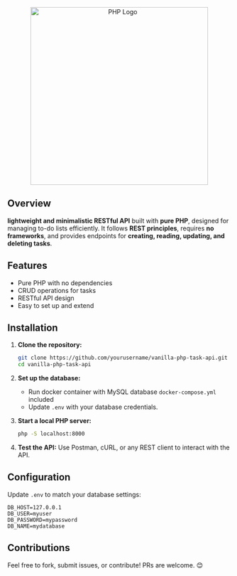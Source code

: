 <p align="center"><a href="https://www.php.net/" target="_blank"><img src="https://upload.wikimedia.org/wikipedia/commons/thumb/2/27/PHP-logo.svg/1920px-PHP-logo.svg.png" width="400" alt="PHP Logo"></a></p>

## Overview
**lightweight and minimalistic RESTful API** built with **pure PHP**, designed for managing to-do lists efficiently. It follows **REST principles**, requires **no frameworks**, and provides endpoints for **creating, reading, updating, and deleting tasks**.

## Features
- Pure PHP with no dependencies
- CRUD operations for tasks
- RESTful API design
- Easy to set up and extend

## Installation

1. **Clone the repository:**
   ```sh
   git clone https://github.com/yourusername/vanilla-php-task-api.git
   cd vanilla-php-task-api
   ```
2. **Set up the database:**
    - Run docker container with MySQL database `docker-compose.yml` included
    - Update `.env` with your database credentials.

3. **Start a local PHP server:**
   ```sh
   php -S localhost:8000
   ```

4. **Test the API:**
   Use Postman, cURL, or any REST client to interact with the API.

## Configuration
Update `.env` to match your database settings:
```dotenv
DB_HOST=127.0.0.1
DB_USER=myuser
DB_PASSWORD=mypassword
DB_NAME=mydatabase
```

## Contributions
Feel free to fork, submit issues, or contribute! PRs are welcome. 😊
